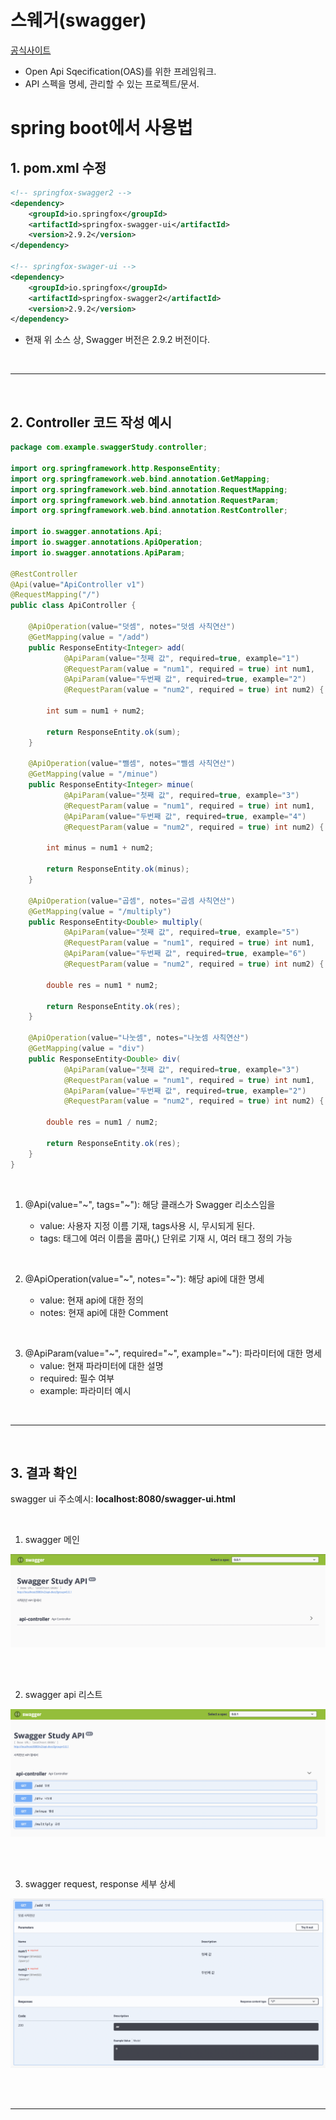 # 스웨거(swagger)

[공식사이트](https://swagger.io)

- Open Api Sqecification(OAS)를 위한 프레임워크.
- API 스펙을 명세, 관리할 수 있는 프로젝트/문서.

# spring boot에서 사용법

## 1. pom.xml 수정

```xml
<!-- springfox-swagger2 -->
<dependency>
	<groupId>io.springfox</groupId>
	<artifactId>springfox-swagger-ui</artifactId>
	<version>2.9.2</version>
</dependency>

<!-- springfox-swager-ui -->
<dependency>
	<groupId>io.springfox</groupId>
	<artifactId>springfox-swagger2</artifactId>
	<version>2.9.2</version>
</dependency>
```

- 현재 위 소스 상, Swagger 버전은 2.9.2 버전이다.

<br />

---

<br />

## 2. Controller 코드 작성 예시

```java
package com.example.swaggerStudy.controller;

import org.springframework.http.ResponseEntity;
import org.springframework.web.bind.annotation.GetMapping;
import org.springframework.web.bind.annotation.RequestMapping;
import org.springframework.web.bind.annotation.RequestParam;
import org.springframework.web.bind.annotation.RestController;

import io.swagger.annotations.Api;
import io.swagger.annotations.ApiOperation;
import io.swagger.annotations.ApiParam;

@RestController
@Api(value="ApiController v1")
@RequestMapping("/")
public class ApiController {

	@ApiOperation(value="덧셈", notes="덧셈 사칙연산")
	@GetMapping(value = "/add")
	public ResponseEntity<Integer> add(
			@ApiParam(value="첫째 값", required=true, example="1")
			@RequestParam(value = "num1", required = true) int num1,
			@ApiParam(value="두번째 값", required=true, example="2")
			@RequestParam(value = "num2", required = true) int num2) {

		int sum = num1 + num2;

		return ResponseEntity.ok(sum);
	}

	@ApiOperation(value="뺄셈", notes="뺄셈 사칙연산")
	@GetMapping(value = "/minue")
	public ResponseEntity<Integer> minue(
			@ApiParam(value="첫째 값", required=true, example="3")
			@RequestParam(value = "num1", required = true) int num1,
			@ApiParam(value="두번째 값", required=true, example="4")
			@RequestParam(value = "num2", required = true) int num2) {

		int minus = num1 + num2;

		return ResponseEntity.ok(minus);
	}

	@ApiOperation(value="곱셈", notes="곱셈 사칙연산")
	@GetMapping(value = "/multiply")
	public ResponseEntity<Double> multiply(
			@ApiParam(value="첫째 값", required=true, example="5")
			@RequestParam(value = "num1", required = true) int num1,
			@ApiParam(value="두번째 값", required=true, example="6")
			@RequestParam(value = "num2", required = true) int num2) {

		double res = num1 * num2;

		return ResponseEntity.ok(res);
	}

	@ApiOperation(value="나눗셈", notes="나눗셈 사칙연산")
	@GetMapping(value = "div")
	public ResponseEntity<Double> div(
			@ApiParam(value="첫째 값", required=true, example="3")
			@RequestParam(value = "num1", required = true) int num1,
			@ApiParam(value="두번째 값", required=true, example="2")
			@RequestParam(value = "num2", required = true) int num2) {

		double res = num1 / num2;

		return ResponseEntity.ok(res);
	}
}
```

<br />

1. @Api(value="~", tags="~"): 해당 클래스가 Swagger 리소스임을

   - value: 사용자 지정 이름 기재, tags사용 시, 무시되게 된다.
   - tags: 태그에 여러 이름을 콤마(,) 단위로 기재 시, 여러 태그 정의 가능

<br />

2. @ApiOperation(value="~", notes="~"): 해당 api에 대한 명세

   - value: 현재 api에 대한 정의
   - notes: 현재 api에 대한 Comment

<br />

3. @ApiParam(value="~", required="~", example="~"): 파라미터에 대한 명세
   - value: 현재 파라미터에 대한 설명
   - required: 필수 여부
   - example: 파라미터 예시

<br />

---

<br />

## 3. 결과 확인

swagger ui 주소예시: **localhost:8080/swagger-ui.html**

<br />

1. swagger 메인

![](images\swagger1.png)

<br />
<br />

2. swagger api 리스트

![](images\swagger2.png)

<br />
<br />

3. swagger request, response 세부 상세

![](images\swagger3.png)

<br/><br/>

---

<br/><br/>

